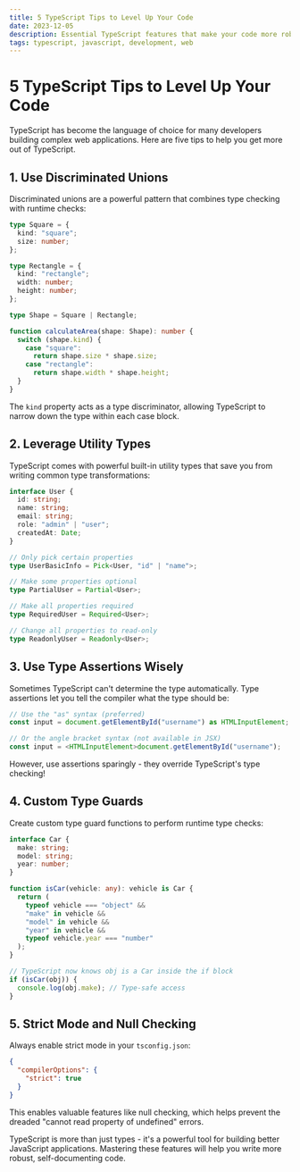 ```yaml
---
title: 5 TypeScript Tips to Level Up Your Code
date: 2023-12-05
description: Essential TypeScript features that make your code more robust
tags: typescript, javascript, development, web
---
```


# 5 TypeScript Tips to Level Up Your Code

TypeScript has become the language of choice for many developers building complex web applications. Here are five tips to help you get more out of TypeScript.

## 1. Use Discriminated Unions

Discriminated unions are a powerful pattern that combines type checking with runtime checks:

```typescript
type Square = {
  kind: "square";
  size: number;
};

type Rectangle = {
  kind: "rectangle";
  width: number;
  height: number;
};

type Shape = Square | Rectangle;

function calculateArea(shape: Shape): number {
  switch (shape.kind) {
    case "square":
      return shape.size * shape.size;
    case "rectangle":
      return shape.width * shape.height;
  }
}
```

The `kind` property acts as a type discriminator, allowing TypeScript to narrow down the type within each case block.

## 2. Leverage Utility Types

TypeScript comes with powerful built-in utility types that save you from writing common type transformations:

```typescript
interface User {
  id: string;
  name: string;
  email: string;
  role: "admin" | "user";
  createdAt: Date;
}

// Only pick certain properties
type UserBasicInfo = Pick<User, "id" | "name">;

// Make some properties optional
type PartialUser = Partial<User>;

// Make all properties required
type RequiredUser = Required<User>;

// Change all properties to read-only
type ReadonlyUser = Readonly<User>;
```

## 3. Use Type Assertions Wisely

Sometimes TypeScript can't determine the type automatically. Type assertions let you tell the compiler what the type should be:

```typescript
// Use the "as" syntax (preferred)
const input = document.getElementById("username") as HTMLInputElement;

// Or the angle bracket syntax (not available in JSX)
const input = <HTMLInputElement>document.getElementById("username");
```

However, use assertions sparingly - they override TypeScript's type checking!

## 4. Custom Type Guards

Create custom type guard functions to perform runtime type checks:

```typescript
interface Car {
  make: string;
  model: string;
  year: number;
}

function isCar(vehicle: any): vehicle is Car {
  return (
    typeof vehicle === "object" &&
    "make" in vehicle &&
    "model" in vehicle &&
    "year" in vehicle &&
    typeof vehicle.year === "number"
  );
}

// TypeScript now knows obj is a Car inside the if block
if (isCar(obj)) {
  console.log(obj.make); // Type-safe access
}
```

## 5. Strict Mode and Null Checking

Always enable strict mode in your `tsconfig.json`:

```json
{
  "compilerOptions": {
    "strict": true
  }
}
```

This enables valuable features like null checking, which helps prevent the dreaded "cannot read property of undefined" errors.

TypeScript is more than just types - it's a powerful tool for building better JavaScript applications. Mastering these features will help you write more robust, self-documenting code. 